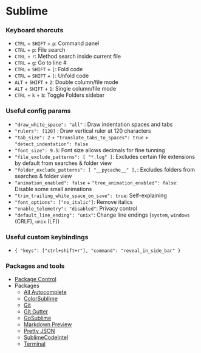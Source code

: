 # Sublime

### Keyboard shorcuts

- `CTRL` + `SHIFT` + `p`: Command panel
- `CTRL` + `p`: File search
- `CTRL` + `r`: Method search inside current file
- `CTRL` + `g`: Go to line #
- `CTRL` + `SHIFT` + `[`: Fold code
- `CTRL` + `SHIFT` + `]`: Unfold code
- `ALT` + `SHIFT` + `2`: Double column/file mode
- `ALT` + `SHIFT` + `1`: Single column/file mode
- `CTRL` + `k` + `b`: Toggle Folders sidebar

### Useful config params
- `"draw_white_space": "all"` : Draw indentation spaces and tabs
- `"rulers": [120]` : Draw vertical ruler at 120 characters
- `"tab_size": 2` + `"translate_tabs_to_spaces": true` + `"detect_indentation": false`
- `"font_size": 9.5`: Font size allows decimals for fine tunning
- `"file_exclude_patterns": [ "*.log" ]`: Excludes certain file extensions by default from searches & folder view
- `"folder_exclude_patterns": [ "__pycache__" ],`: Excludes folders from searches & folder view
- `"animation_enabled": false` + `"tree_animation_enabled": false`: Disable some small animations
- `"trim_trailing_white_space_on_save": true`: Self-explaining
- `"font_options": ["no_italic"]`: Remove italics
- `"enable_telemetry": "disabled"`: Privacy control
- `"default_line_ending": "unix"`: Change line endings (`system`, `windows` (CRLF), `unix` (LF))

### Useful custom keybindings
- `{ "keys": ["ctrl+shift+r"], "command": "reveal_in_side_bar" }`

### Packages and tools
- [Package Control](https://packagecontrol.io/installation)
- Packages
  - [All Autocomplete](https://github.com/alienhard/SublimeAllAutocomplete)
  - [ColorSublime](https://github.com/Colorsublime/Colorsublime-Plugin)
  - [Git](https://github.com/kemayo/sublime-text-git/wiki)
  - [Git Gutter](https://packagecontrol.io/packages/GitGutter)
  - [GoSublime](https://github.com/DisposaBoy/GoSublime)
  - [Markdown Preview](https://packagecontrol.io/packages/Markdown%20Preview)
  - [Pretty JSON](https://github.com/dzhibas/SublimePrettyJson)
  - [SublimeCodeIntel](https://github.com/Kronuz/SublimeCodeIntel)
  - [Terminal](https://packagecontrol.io/packages/Terminal)
